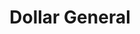 ---
title: "Dollar General"
url: /amarillo/dollar-general-east-willow-creek-drive/
shop: variety store
---
